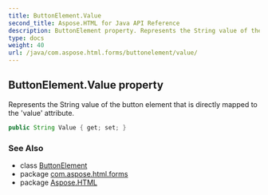```yaml
---
title: ButtonElement.Value
second_title: Aspose.HTML for Java API Reference
description: ButtonElement property. Represents the String value of the button element that is directly mapped to the value attribute
type: docs
weight: 40
url: /java/com.aspose.html.forms/buttonelement/value/
---
```

## ButtonElement.Value property

Represents the String value of the button element that is directly mapped to the 'value' attribute.

```java
public String Value { get; set; }
```

### See Also

* class [ButtonElement](../)
* package [com.aspose.html.forms](../../buttonelement/)
* package [Aspose.HTML](../../../)
